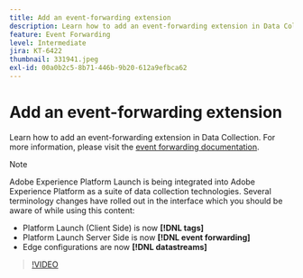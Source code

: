 ```yaml
---
title: Add an event-forwarding extension
description: Learn how to add an event-forwarding extension in Data Collection.
feature: Event Forwarding
level: Intermediate
jira: KT-6422
thumbnail: 331941.jpeg
exl-id: 00a0b2c5-8b71-446b-9b20-612a9efbca62
---
```

# Add an event-forwarding extension

Learn how to add an event-forwarding extension in Data Collection. For more information, please visit the [event forwarding documentation](https://experienceleague.adobe.com/docs/experience-platform/tags/event-forwarding/overview.html).

>[!NOTE]
>
>Adobe Experience Platform Launch is being integrated into Adobe Experience Platform as a suite of data collection technologies. Several terminology changes have rolled out in the interface which you should be aware of while using this content:
>
> * Platform Launch (Client Side) is now **[!DNL tags]** 
> * Platform Launch Server Side is now **[!DNL event forwarding]** 
> * Edge configurations are now **[!DNL datastreams]**

>[!VIDEO](https://video.tv.adobe.com/v/331941?learn=on&enablevpops)
